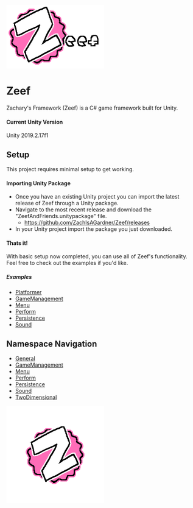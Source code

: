 ![Zeef Logo](/_Documents/Logo/Logo.png)

# Zeef

Zachary's Framework (Zeef) is a C# game framework built for Unity.

#### Current Unity Version
Unity 2019.2.17f1

## Setup
This project requires minimal setup to get working.

#### Importing Unity Package
* Once you have an existing Unity project you can import the latest release of Zeef through a Unity package.
* Navigate to the most recent release and download the "ZeefAndFriends.unitypackage" file.
  * https://github.com/ZachIsAGardner/Zeef/releases
* In your Unity project import the package you just downloaded.

#### Thats it!
With basic setup now completed, you can use all of Zeef's functionality. Feel free to check out the examples if you'd like.


##### Examples
* [Platformer](https://github.com/ZachIsAGardner/Zeef/tree/master/_Examples/TwoDimensional/MapEditor)
* [GameManagement](https://github.com/ZachIsAGardner/Zeef/tree/master/_Examples/GameManagement)
* [Menu](https://github.com/ZachIsAGardner/Zeef/tree/master/_Examples/Menu)
* [Perform](https://github.com/ZachIsAGardner/Zeef/tree/master/_Examples/Perform)
* [Persistence](https://github.com/ZachIsAGardner/Zeef/tree/master/_Examples/Persistence)
* [Sound](https://github.com/ZachIsAGardner/Zeef/tree/master/_Examples/Sound)

## Namespace Navigation

* [General](https://github.com/ZachIsAGardner/Zeef/tree/master/General)
* [GameManagement](https://github.com/ZachIsAGardner/Zeef/tree/master/GameManagement)
* [Menu](https://github.com/ZachIsAGardner/Zeef/tree/master/Menu)
* [Perform](https://github.com/ZachIsAGardner/Zeef/tree/master/Perform)
* [Persistence](https://github.com/ZachIsAGardner/Zeef/tree/master/Persistence)
* [Sound](https://github.com/ZachIsAGardner/Zeef/tree/master/Sound)
* [TwoDimensional](https://github.com/ZachIsAGardner/Zeef/tree/master/TwoDimensional)

![Zeef Logo](/_Documents/Logo/LogoSmall.png)
